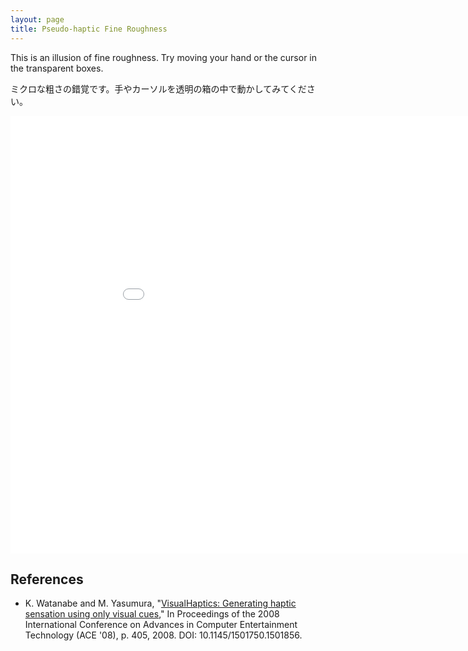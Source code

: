 ```yaml
---
layout: page
title: Pseudo-haptic Fine Roughness
---
```


This is an illusion of fine roughness. Try moving your hand or the cursor in the transparent boxes.

ミクロな粗さの錯覚です。手やカーソルを透明の箱の中で動かしてみてください。

<iframe id="unity-iframe" src="../demos/PseudoHapticFineRoughness/index.html" width="960" height="700" scrolling="no" frameborder="0" style="-webkit-transform-origin:0 0;-moz-transform-origin:0 0;-ms-transform-origin:0 0;"></iframe>

## References
- K. Watanabe and M. Yasumura, "[VisualHaptics: Generating haptic sensation using only visual cues](https://dl.acm.org/doi/10.1145/1501750.1501856)," In Proceedings of the 2008 International Conference on Advances in Computer Entertainment Technology (ACE '08), p. 405, 2008. DOI: 10.1145/1501750.1501856.
